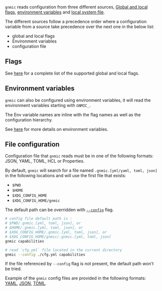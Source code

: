 `gnmic` reads configuration from three different sources,
[Global and local flags](configuration_flags.md), [environment variables](configuration_env.md) and [local system file](configuration_file.md).

The different sources follow a precedence order where a configuration variable from a source take precedence over the next one in the below list:

- global and local flags
- Environment variables
- configuration file

## Flags

See [here](configuration_flags.md) for a complete list of the supported global and local flags.

## Environment variables

`gnmic` can also be configured using environment variables, it will read the environment variables starting with `GNMIC_`.

The Env variable names are inline with the flag names as well as the configuration hierarchy.

See [here](configuration_env.md) for more details on environment variables.

## File configuration

Configuration file that `gnmic` reads must be in one of the following formats: JSON, YAML, TOML, HCL or Properties.  

By default, `gnmic` will search for a file named `.gnmic.[yml/yaml, toml, json]` in the following locations and will use the first file that exists:

* `$PWD`
* `$HOME`
* `$XDG_CONFIG_HOME`
* `$XDG_CONFIG_HOME/gnmic`

The default path can be overridden with [`--config`](../global_flags.md#config) flag.

```bash
# config file default path is :
# $PWD/.gnmic.[yml, toml, json], or
# $HOME/.gnmic.[yml, toml, json], or
# $XDG_CONFIG_HOME/.gnmic.[yml, toml, json], or
# $XDG_CONFIG_HOME/gnmic/.gnmic.[yml, toml, json]
gnmic capabilities

# read `cfg.yml` file located in the current directory
gnmic --config ./cfg.yml capabilities
```

If the file referenced by `--config` flag is not present, the default path won't be tried.

Example of the `gnmic` config files are provided in the following formats: [YAML](https://github.com/openconfig/gnmic/blob/main/config.yaml), [JSON](https://github.com/openconfig/gnmic/blob/main/config.json), [TOML](https://github.com/openconfig/gnmic/blob/main/config.toml).